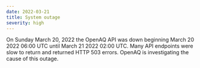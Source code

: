 ```yaml
---
date: 2022-03-21
title: System outage
severity: high
---
```


On Sunday March 20, 2022 the OpenAQ API was down beginning March 20 2022 06:00 UTC until March 21 2022 02:00 UTC. Many API endpoints were slow to return and returned HTTP 503 errors. OpenAQ is investigating the cause of this outage.
